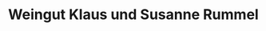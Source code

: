 ---
title: "Weingut Klaus und Susanne Rummel"
url: /landau-in-der-pfalz/weingut-klaus-und-susanne-rummel/
shop: Spirituosen
---
